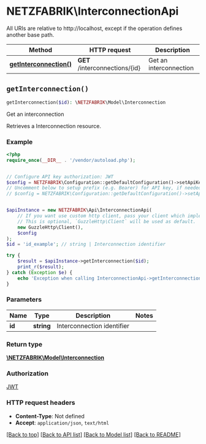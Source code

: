 # NETZFABRIK\InterconnectionApi

All URIs are relative to http://localhost, except if the operation defines another base path.

| Method | HTTP request | Description |
| ------------- | ------------- | ------------- |
| [**getInterconnection()**](InterconnectionApi.md#getInterconnection) | **GET** /interconnections/{id} | Get an interconnection |


## `getInterconnection()`

```php
getInterconnection($id): \NETZFABRIK\Model\Interconnection
```

Get an interconnection

Retrieves a Interconnection resource.

### Example

```php
<?php
require_once(__DIR__ . '/vendor/autoload.php');


// Configure API key authorization: JWT
$config = NETZFABRIK\Configuration::getDefaultConfiguration()->setApiKey('Authorization', 'YOUR_API_KEY');
// Uncomment below to setup prefix (e.g. Bearer) for API key, if needed
// $config = NETZFABRIK\Configuration::getDefaultConfiguration()->setApiKeyPrefix('Authorization', 'Bearer');


$apiInstance = new NETZFABRIK\Api\InterconnectionApi(
    // If you want use custom http client, pass your client which implements `GuzzleHttp\ClientInterface`.
    // This is optional, `GuzzleHttp\Client` will be used as default.
    new GuzzleHttp\Client(),
    $config
);
$id = 'id_example'; // string | Interconnection identifier

try {
    $result = $apiInstance->getInterconnection($id);
    print_r($result);
} catch (Exception $e) {
    echo 'Exception when calling InterconnectionApi->getInterconnection: ', $e->getMessage(), PHP_EOL;
}
```

### Parameters

| Name | Type | Description  | Notes |
| ------------- | ------------- | ------------- | ------------- |
| **id** | **string**| Interconnection identifier | |

### Return type

[**\NETZFABRIK\Model\Interconnection**](../Model/Interconnection.md)

### Authorization

[JWT](../../README.md#JWT)

### HTTP request headers

- **Content-Type**: Not defined
- **Accept**: `application/json`, `text/html`

[[Back to top]](#) [[Back to API list]](../../README.md#endpoints)
[[Back to Model list]](../../README.md#models)
[[Back to README]](../../README.md)
